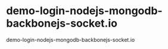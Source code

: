 demo-login-nodejs-mongodb-backbonejs-socket.io
====

demo-login-nodejs-mongodb-backbonejs-socket.io
